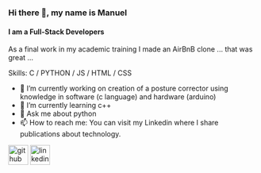 ### Hi there 👋, my name is Manuel
#### I am a Full-Stack Developers 
As a final work in my academic training I made an AirBnB clone ... that was great ...

Skills: C / PYTHON / JS / HTML / CSS

- 🔭 I’m currently working on creation of a posture corrector using knowledge in software (c language) and hardware (arduino) 
- 🌱 I’m currently learning c++ 
- 💬 Ask me about python 
- 📫 How to reach me: You can visit my Linkedin where I share publications about technology. 


[<img src='https://cdn.jsdelivr.net/npm/simple-icons@3.0.1/icons/github.svg' alt='github' height='40' style="backgroundColor:red">](https://github.com/https://github.com/Manuel-condori)  [<img src='https://cdn.jsdelivr.net/npm/simple-icons@3.0.1/icons/linkedin.svg' alt='linkedin' height='40'>](https://www.linkedin.com/in/https://www.linkedin.com/in/mcondori28//)   


